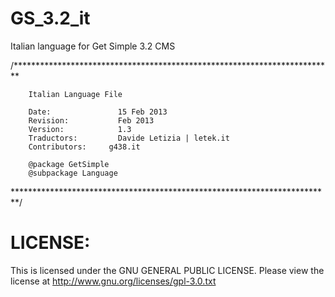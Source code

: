 GS_3.2_it
=========

Italian language for Get Simple 3.2 CMS


/*************************************************************************

		Italian Language File

		Date:        		15 Feb 2013
		Revision:    		Feb 2013
		Version:     		1.3
		Traductors:		 	Davide Letizia | letek.it
		Contributors:	  g438.it

		@package GetSimple
		@subpackage Language

*************************************************************************/



LICENSE:
========

This is licensed under the GNU GENERAL PUBLIC LICENSE. 
Please view the license at http://www.gnu.org/licenses/gpl-3.0.txt
